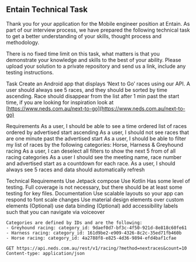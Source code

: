 ## Entain Technical Task

Thank you for your application for the Mobile engineer position at Entain. As part of our interview process, we have prepared the following technical task to get a better understanding of your skills, thought process and methodology.

There is no fixed time limit on this task, what matters is that you demonstrate your knowledge and skills to the best of your ability. Please upload your solution to a private repository and send us a link, include any testing instructions.

Task
Create an Android app that displays ‘Next to Go’ races using our API.
A user should always see 5 races, and they should be sorted by time ascending. Race should disappear from the list after 1 min past the start time, if you are looking for inspiration look at [https://www.neds.com.au/next-to-go](https://www.neds.com.au/next-to-go)

Requirements
As a user, I should be able to see a time ordered list of races ordered by advertised start ascending
As a user, I should not see races that are one minute past the advertised start
As a user, I should be able to filter my list of races by the following categories: Horse, Harness & Greyhound racing
As a user, I can deselect all filters to show the next 5 from of all racing categories
As a user I should see the meeting name, race number and advertised start as a countdown for each race.
As a user, I should always see 5 races and data should automatically refresh

Technical Requirements
Use Jetpack compose
Use Kotlin
Has some level of testing. Full coverage is not necessary, but there should be at least some testing for key files.
Documentation
Use scalable layouts so your app can respond to font scale changes
Use material design elements over custom elements
(Optional) use data binding
(Optional) add accessibility labels such that you can navigate via voiceover

```
Categories are defined by IDs and are the following:
- Greyhound racing: category_id: 9daef0d7-bf3c-4f50-921d-8e818c60fe61
- Harness racing: category_id: 161d9be2-e909-4326-8c2c-35ed71fb460b
- Horse racing: category_id: 4a2788f8-e825-4d36-9894-efd4baf1cfae

GET https://api.neds.com.au/rest/v1/racing/?method=nextraces&count=10
Content-type: application/json
```